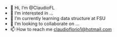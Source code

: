 - 👋 Hi, I’m @ClaudioFL
- 👀 I’m interested in ...
- 🌱 I’m currently learning data structure at FSU
- 💞️ I’m looking to collaborate on ...
- 📫 How to reach me claudioflorio1@hotmail.com

<!---
ClaudioFL/ClaudioFL is a ✨ special ✨ repository because its `README.md` (this file) appears on your GitHub profile.
You can click the Preview link to take a look at your changes.
--->
